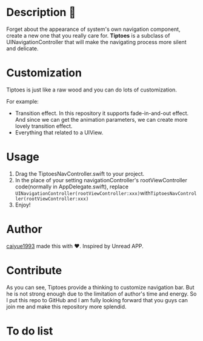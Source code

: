 
# Description 🍃
Forget about the appearance of system's own navigation component, create a new one that you really care for. **Tiptoes** is a subclass of UINavigationController that will make the navigating process more silent and delicate. 

# Customization 
Tiptoes is just like a raw wood and you can do lots of customization.

For example:

- Transition effect. In this repository it supports fade-in-and-out effect. And since we can get the animation parameters, we can create more lovely transition effect.
- Everything that related to a UIView. 

# Usage
1. Drag the TiptoesNavController.swift to your project.
2. In the place of your setting navigationController's rootViewController code(normally in AppDelegate.swift), replace ```UINavigationController(rootViewController:xxx)```with```TiptoesNavController(rootViewController:xxx)```
3. Enjoy!

# Author
[caiyue1993](https://github.com/caiyue1993) made this with ❤️. Inspired by Unread APP.

# Contribute
As you can see, Tiptoes provide a thinking to customize navigation bar. But he is not strong enough due to the limitation of author's time and energy. So I put this repo to GitHub and I am fully looking forward that you guys can join me and make this repository more splendid.

# To do list


